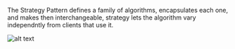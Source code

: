 The Strategy Pattern defines a family of algorithms, encapsulates each one, and makes then interchangeable, strategy lets the algorithm vary independntly from clients that use it.

![alt text](https://github.com/vegasuay/DesignPatterns/blob/master/StrategyPattern/diagram1.PNG)
